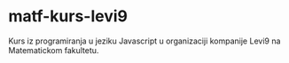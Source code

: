 # matf-kurs-levi9

Kurs iz programiranja u jeziku Javascript u organizaciji kompanije Levi9 na Matematickom fakultetu.
